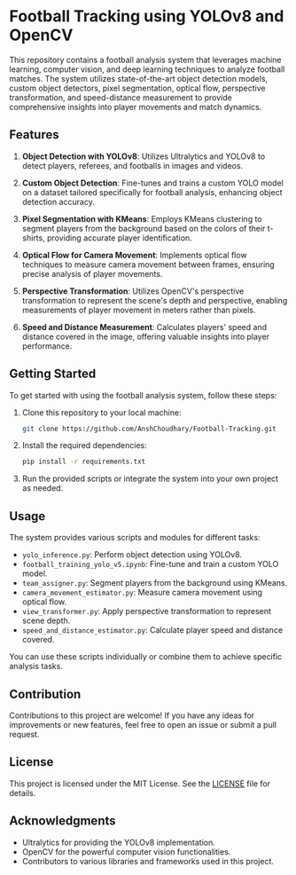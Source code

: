 # Football Tracking using YOLOv8 and OpenCV

This repository contains a football analysis system that leverages machine learning, computer vision, and deep learning techniques to analyze football matches. The system utilizes state-of-the-art object detection models, custom object detectors, pixel segmentation, optical flow, perspective transformation, and speed-distance measurement to provide comprehensive insights into player movements and match dynamics.

## Features

1. **Object Detection with YOLOv8**: Utilizes Ultralytics and YOLOv8 to detect players, referees, and footballs in images and videos.

2. **Custom Object Detection**: Fine-tunes and trains a custom YOLO model on a dataset tailored specifically for football analysis, enhancing object detection accuracy.

3. **Pixel Segmentation with KMeans**: Employs KMeans clustering to segment players from the background based on the colors of their t-shirts, providing accurate player identification.

4. **Optical Flow for Camera Movement**: Implements optical flow techniques to measure camera movement between frames, ensuring precise analysis of player movements.

5. **Perspective Transformation**: Utilizes OpenCV's perspective transformation to represent the scene's depth and perspective, enabling measurements of player movement in meters rather than pixels.

6. **Speed and Distance Measurement**: Calculates players' speed and distance covered in the image, offering valuable insights into player performance.

## Getting Started

To get started with using the football analysis system, follow these steps:

1. Clone this repository to your local machine:

    ```bash
    git clone https://github.com/AnshChoudhary/Football-Tracking.git
    ```

2. Install the required dependencies:

    ```bash
    pip install -r requirements.txt
    ```

3. Run the provided scripts or integrate the system into your own project as needed.

## Usage

The system provides various scripts and modules for different tasks:

- `yolo_inference.py`: Perform object detection using YOLOv8.
- `football_training_yolo_v5.ipynb`: Fine-tune and train a custom YOLO model.
- `team_assigner.py`: Segment players from the background using KMeans.
- `camera_movement_estimator.py`: Measure camera movement using optical flow.
- `view_transformer.py`: Apply perspective transformation to represent scene depth.
- `speed_and_distance_estimator.py`: Calculate player speed and distance covered.

You can use these scripts individually or combine them to achieve specific analysis tasks.

## Contribution

Contributions to this project are welcome! If you have any ideas for improvements or new features, feel free to open an issue or submit a pull request.

## License

This project is licensed under the MIT License. See the [LICENSE](LICENSE) file for details.

## Acknowledgments

- Ultralytics for providing the YOLOv8 implementation.
- OpenCV for the powerful computer vision functionalities.
- Contributors to various libraries and frameworks used in this project.

